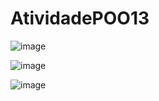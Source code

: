 # AtividadePOO13

![image](https://github.com/JoaoVictorArantes/AtividadePOO13/assets/80133673/47399a1c-2042-4e75-8f09-7d8f0323d7d7)

![image](https://github.com/JoaoVictorArantes/AtividadePOO13/assets/80133673/00768122-e71f-40ea-998c-f9ea1deb846c)

![image](https://github.com/JoaoVictorArantes/AtividadePOO13/assets/80133673/f1d2f6c3-3153-4a7c-b51c-a1bdd27671bb)

